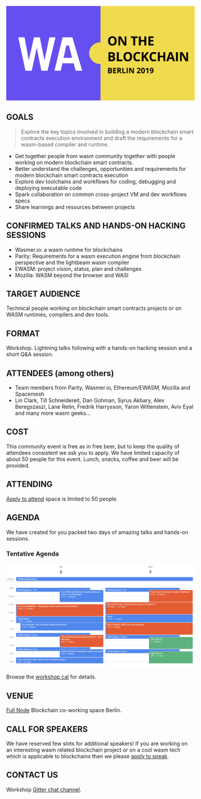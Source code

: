 ![](media/logo.png)

## GOALS
>Explore the key topics involved in building a modern blockchain smart contracts execution environment and draft the requirements for a wasm-based compiler and runtime.

- Get together people from wasm community together with people working on modern blockchain smart contracts.
- Better understand the challenges, opportunities and requirements for modern blockchain smart contracts execution
- Explore dev toolchains and workflows for coding, debugging and deploying executable code
- Spark collaboration on common cross-project VM and dev workflows specs
- Share learnings and resources between projects

## CONFIRMED TALKS AND HANDS-ON HACKING SESSIONS
- Wasmer.io: a wasm runtime for blockchains
- Parity: Requirements for a wasm execution engine from blockchain perspective and the lightbeam wasm compiler
- EWASM: project vision, status, plan and challenges
- Mozilla: WASM beyond the browser and WASI

## TARGET AUDIENCE
Technical people working on blockchain smart contracts projects or on WASM runtimes, compilers and dev tools.

## FORMAT
Workshop. Lightning talks following with a hands-on hacking session and a short Q&A session.

## ATTENDEES (among others)
- Team members from Parity, Wasmer.io, Ethereum/EWASM, Mozilla and Spacemesh
- Lin Clark, Till Schneidereit, Dan Gohman, Syrus Akbary, Alex Beregszaszi, Lane Retin, Fredrik Harrysson, Yaron Wittenstein, Aviv Eyal and many more wasm geeks...


## COST
This community event is free as in free beer, but to keep the quality of attendees consistent we ask you to apply. We have limited capacity of about 50 people for this event. Lunch, snacks, coffee and beer will be provided.

## ATTENDING
[Apply to attend](https://docs.google.com/forms/d/e/1FAIpQLSfiyAQuHpYMOIGqWvyj7gfqV9-fl6PXYyRzV6g0W2L4ktWmmQ/viewform) space is limited to 50 people.

## AGENDA
We have created for you packed two days of amazing talks and hands-on sessions.
### Tentative Agenda
![](media/agenda.png)


Browse the [workshop cal](https://calendar.google.com/calendar/b/1?cid=c3BhY2VtZXNoLmlvXzRkNGxzdnJyZWVqcDZkMDR0bGhndXFmaTI0QGdyb3VwLmNhbGVuZGFyLmdvb2dsZS5jb20) for details.

## VENUE
[Full Node](https://www.fullnode.berlin/) Blockchain co-working space Berlin.

## CALL FOR SPEAKERS
We have reserved few slots for additional speakers! If you are working on an interesting wasm related blockchain project or on a cool wasm tech which is applicable to blockchains then we please [apply to speak](https://docs.google.com/forms/d/e/1FAIpQLSfiyAQuHpYMOIGqWvyj7gfqV9-fl6PXYyRzV6g0W2L4ktWmmQ/viewform).

## CONTACT US
Workshop [Gitter chat channel](https://gitter.im/wasm-blockchain-2019-berlin/community).

